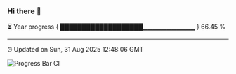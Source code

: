 ### Hi there 👋

⏳ Year progress { ███████████████████▁▁▁▁▁▁▁▁▁▁▁ } 66.45 %

---

⏰ Updated on Sun, 31 Aug 2025 12:48:06 GMT

![Progress Bar CI](https://github.com/DhruviPatel157/GitHub-Actions-Demo/workflows/Progress%20Bar%20CI/badge.svg)
